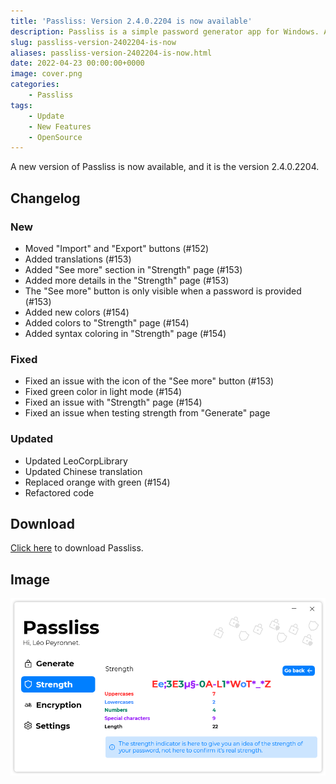 ```yaml
---
title: 'Passliss: Version 2.4.0.2204 is now available'
description: Passliss is a simple password generator app for Windows. A new version is available for it.
slug: passliss-version-2402204-is-now
aliases: passliss-version-2402204-is-now.html
date: 2022-04-23 00:00:00+0000
image: cover.png
categories:
    - Passliss
tags:
    - Update
    - New Features
    - OpenSource
---
```

A new version of Passliss is now available, and it is the version 2.4.0.2204.

## Changelog
### New
- Moved "Import" and "Export" buttons (#152)
- Added translations (#153)
- Added "See more" section in "Strength" page (#153)
- Added more details in the "Strength" page (#153)
- The "See more" button is only visible when a password is provided (#153)
- Added new colors (#154)
- Added colors to "Strength" page (#154)
- Added syntax coloring in "Strength" page (#154)

### Fixed
- Fixed an issue with the icon of the "See more" button (#153)
- Fixed green color in light mode (#154)
- Fixed an issue with "Strength" page (#154)
- Fixed an issue when testing strength from "Generate" page

### Updated
- Updated LeoCorpLibrary
- Updated Chinese translation
- Replaced orange with green (#154)
- Refactored code

## Download

[Click here](https://tinyurl.com/Passliss) to download Passliss.

## Image
![The "Strength" page of Passliss, with the "Info" panel opened.](cover.png)
